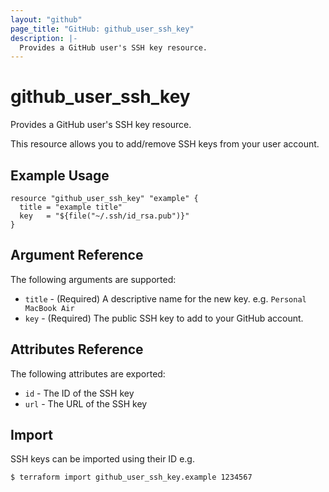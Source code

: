 ```yaml
---
layout: "github"
page_title: "GitHub: github_user_ssh_key"
description: |-
  Provides a GitHub user's SSH key resource.
---
```


# github_user_ssh_key

Provides a GitHub user's SSH key resource.

This resource allows you to add/remove SSH keys from your user account.

## Example Usage

```hcl
resource "github_user_ssh_key" "example" {
  title = "example title"
  key   = "${file("~/.ssh/id_rsa.pub")}"
}
```

## Argument Reference

The following arguments are supported:

* `title` - (Required) A descriptive name for the new key. e.g. `Personal MacBook Air`
* `key` - (Required) The public SSH key to add to your GitHub account.

## Attributes Reference

The following attributes are exported:

* `id` - The ID of the SSH key
* `url` - The URL of the SSH key

## Import

SSH keys can be imported using their ID e.g.

```
$ terraform import github_user_ssh_key.example 1234567
```
